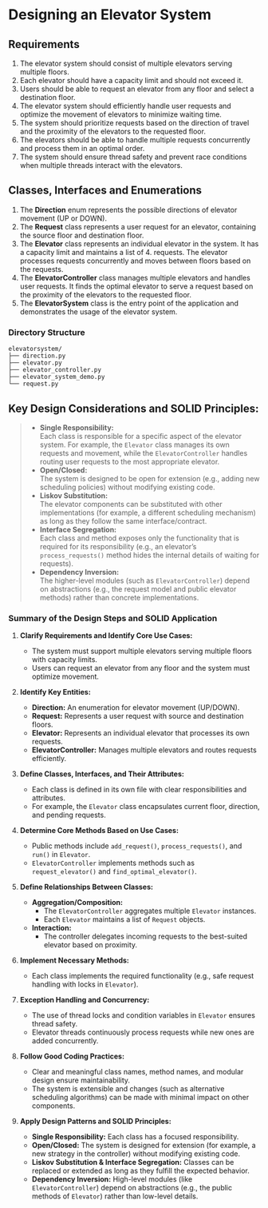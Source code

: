 # Designing an Elevator System

## Requirements
1. The elevator system should consist of multiple elevators serving multiple floors.
2. Each elevator should have a capacity limit and should not exceed it.
3. Users should be able to request an elevator from any floor and select a destination floor.
4. The elevator system should efficiently handle user requests and optimize the movement of elevators to minimize waiting time.
5. The system should prioritize requests based on the direction of travel and the proximity of the elevators to the requested floor.
6. The elevators should be able to handle multiple requests concurrently and process them in an optimal order.
7. The system should ensure thread safety and prevent race conditions when multiple threads interact with the elevators.

## Classes, Interfaces and Enumerations
1. The **Direction** enum represents the possible directions of elevator movement (UP or DOWN).
2. The **Request** class represents a user request for an elevator, containing the source floor and destination floor.
3. The **Elevator** class represents an individual elevator in the system. It has a capacity limit and maintains a list of 4. requests. The elevator processes requests concurrently and moves between floors based on the requests.
4. The **ElevatorController** class manages multiple elevators and handles user requests. It finds the optimal elevator to serve a request based on the proximity of the elevators to the requested floor.
5. The **ElevatorSystem** class is the entry point of the application and demonstrates the usage of the elevator system.

### Directory Structure

```
elevatorsystem/
├── direction.py
├── elevator.py
├── elevator_controller.py
├── elevator_system_demo.py
└── request.py
```

## **Key Design Considerations and SOLID Principles:**  
> - **Single Responsibility:**  
>   Each class is responsible for a specific aspect of the elevator system. For example, the `Elevator` class manages its own requests and movement, while the `ElevatorController` handles routing user requests to the most appropriate elevator.  
> - **Open/Closed:**  
>   The system is designed to be open for extension (e.g., adding new scheduling policies) without modifying existing code.  
> - **Liskov Substitution:**  
>   The elevator components can be substituted with other implementations (for example, a different scheduling mechanism) as long as they follow the same interface/contract.  
> - **Interface Segregation:**  
>   Each class and method exposes only the functionality that is required for its responsibility (e.g., an elevator’s `process_requests()` method hides the internal details of waiting for requests).  
> - **Dependency Inversion:**  
>   The higher-level modules (such as `ElevatorController`) depend on abstractions (e.g., the request model and public elevator methods) rather than concrete implementations.

### Summary of the Design Steps and SOLID Application

1. **Clarify Requirements and Identify Core Use Cases:**  
   - The system must support multiple elevators serving multiple floors with capacity limits.
   - Users can request an elevator from any floor and the system must optimize movement.

2. **Identify Key Entities:**  
   - **Direction:** An enumeration for elevator movement (UP/DOWN).  
   - **Request:** Represents a user request with source and destination floors.  
   - **Elevator:** Represents an individual elevator that processes its own requests.  
   - **ElevatorController:** Manages multiple elevators and routes requests efficiently.

3. **Define Classes, Interfaces, and Their Attributes:**  
   - Each class is defined in its own file with clear responsibilities and attributes.
   - For example, the `Elevator` class encapsulates current floor, direction, and pending requests.

4. **Determine Core Methods Based on Use Cases:**  
   - Public methods include `add_request()`, `process_requests()`, and `run()` in `Elevator`.
   - `ElevatorController` implements methods such as `request_elevator()` and `find_optimal_elevator()`.

5. **Define Relationships Between Classes:**  
   - **Aggregation/Composition:**  
     - The `ElevatorController` aggregates multiple `Elevator` instances.  
     - Each `Elevator` maintains a list of `Request` objects.
   - **Interaction:**  
     - The controller delegates incoming requests to the best-suited elevator based on proximity.

6. **Implement Necessary Methods:**  
   - Each class implements the required functionality (e.g., safe request handling with locks in `Elevator`).

7. **Exception Handling and Concurrency:**  
   - The use of thread locks and condition variables in `Elevator` ensures thread safety.
   - Elevator threads continuously process requests while new ones are added concurrently.

8. **Follow Good Coding Practices:**  
   - Clear and meaningful class names, method names, and modular design ensure maintainability.
   - The system is extensible and changes (such as alternative scheduling algorithms) can be made with minimal impact on other components.

9. **Apply Design Patterns and SOLID Principles:**  
   - **Single Responsibility:** Each class has a focused responsibility.  
   - **Open/Closed:** The system is designed for extension (for example, a new strategy in the controller) without modifying existing code.  
   - **Liskov Substitution & Interface Segregation:** Classes can be replaced or extended as long as they fulfill the expected behavior.  
   - **Dependency Inversion:** High-level modules (like `ElevatorController`) depend on abstractions (e.g., the public methods of `Elevator`) rather than low-level details.